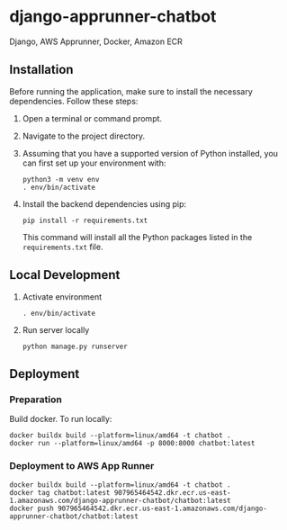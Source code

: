 # django-apprunner-chatbot

Django, AWS Apprunner, Docker, Amazon ECR

## Installation
Before running the application, make sure to install the necessary dependencies. Follow these steps:

1. Open a terminal or command prompt.
2. Navigate to the project directory.

3. Assuming that you have a supported version of Python installed, you can first set up your environment with:
   ```
   python3 -m venv env
   . env/bin/activate
   ```

4. Install the backend dependencies using pip:
   ```
   pip install -r requirements.txt
   ```
   This command will install all the Python packages listed in the `requirements.txt` file.

## Local Development
1. Activate environment
   ```
   . env/bin/activate
   ```

2. Run server locally
   ```
   python manage.py runserver
   ```

## Deployment
### Preparation
Build docker. To run locally:
```
docker buildx build --platform=linux/amd64 -t chatbot .
docker run --platform=linux/amd64 -p 8000:8000 chatbot:latest
```

### Deployment to AWS App Runner
```
docker buildx build --platform=linux/amd64 -t chatbot .
docker tag chatbot:latest 907965464542.dkr.ecr.us-east-1.amazonaws.com/django-apprunner-chatbot/chatbot:latest
docker push 907965464542.dkr.ecr.us-east-1.amazonaws.com/django-apprunner-chatbot/chatbot:latest
```